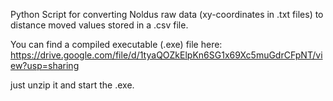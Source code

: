Python Script for converting Noldus raw data (xy-coordinates in .txt files) to distance moved values stored in a .csv file.

You can find a compiled executable (.exe) file here:
https://drive.google.com/file/d/1tyaQOZkElpKn6SG1x69Xc5muGdrCFpNT/view?usp=sharing

just unzip it and start the .exe.
